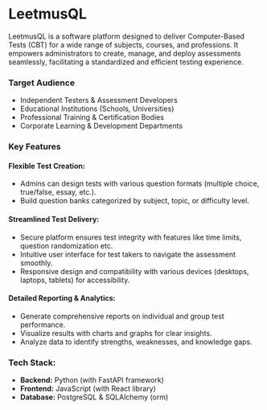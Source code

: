 # LeetmusQL

LeetmusQL is a software platform designed to deliver Computer-Based Tests (CBT) for a wide range of subjects, courses, and professions. It empowers administrators to create, manage, and deploy assessments seamlessly, facilitating a standardized and efficient testing experience.

### Target Audience
* Independent Testers & Assessment Developers
* Educational Institutions (Schools, Universities)
* Professional Training & Certification Bodies
* Corporate Learning & Development Departments

### Key Features
#### Flexible Test Creation:
* Admins can design tests with various question formats (multiple choice, true/false, essay, etc.).
* Build question banks categorized by subject, topic, or difficulty level.
#### Streamlined Test Delivery:
* Secure platform ensures test integrity with features like time limits, question randomization etc.
* Intuitive user interface for test takers to navigate the assessment smoothly.
* Responsive design and compatibility with various devices (desktops, laptops, tablets) for accessibility.
#### Detailed Reporting & Analytics:
* Generate comprehensive reports on individual and group test performance.
* Visualize results with charts and graphs for clear insights.
* Analyze data to identify strengths, weaknesses, and knowledge gaps.

### Tech Stack:
* **Backend:** Python (with FastAPI framework)
* **Frontend:** JavaScript (with React library) 
* **Database:** PostgreSQL & SQLAlchemy (orm)
